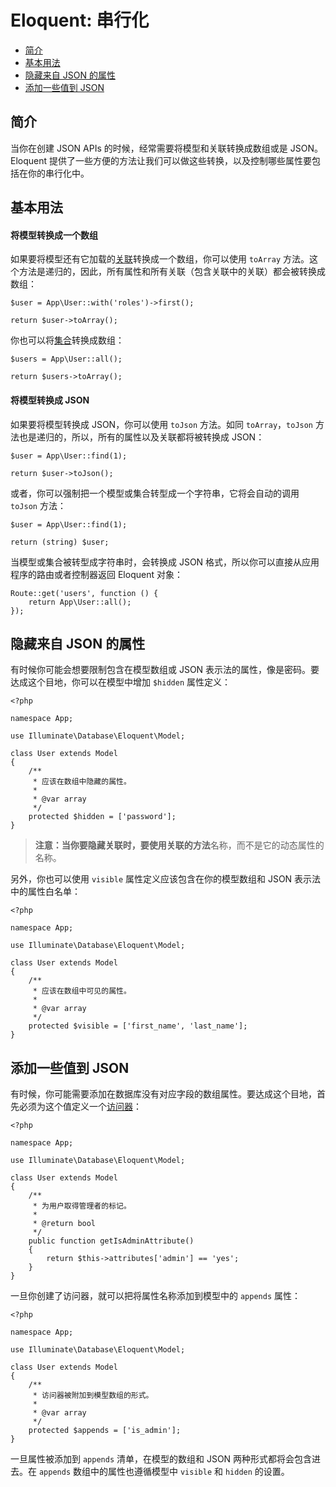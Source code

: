 # Eloquent: 串行化

- [简介](#introduction)
- [基本用法](#basic-usage)
- [隐藏来自 JSON 的属性](#hiding-attributes-from-json)
- [添加一些值到 JSON](#appending-values-to-json)

<a name="introduction"></a>
## 简介

当你在创建 JSON APIs 的时候，经常需要将模型和关联转换成数组或是 JSON。Eloquent 提供了一些方便的方法让我们可以做这些转换，以及控制哪些属性要包括在你的串行化中。

<a name="basic-usage"></a>
## 基本用法

#### 将模型转换成一个数组

如果要将模型还有它加载的[关联](/docs/{{version}}/eloquent-relationships)转换成一个数组，你可以使用 `toArray` 方法。这个方法是递归的，因此，所有属性和所有关联（包含关联中的关联）都会被转换成数组：

    $user = App\User::with('roles')->first();

    return $user->toArray();

你也可以将[集合](/docs/{{version}}/eloquent-collections)转换成数组：

    $users = App\User::all();

    return $users->toArray();

#### 将模型转换成 JSON

如果要将模型转换成 JSON，你可以使用 `toJson` 方法。如同 `toArray`，`toJson` 方法也是递归的，所以，所有的属性以及关联都将被转换成 JSON：

    $user = App\User::find(1);

    return $user->toJson();

或者，你可以强制把一个模型或集合转型成一个字符串，它将会自动的调用 `toJson` 方法：

    $user = App\User::find(1);

    return (string) $user;

当模型或集合被转型成字符串时，会转换成 JSON 格式，所以你可以直接从应用程序的路由或者控制器返回 Eloquent 对象：

    Route::get('users', function () {
        return App\User::all();
    });

<a name="hiding-attributes-from-json"></a>
## 隐藏来自 JSON 的属性

有时候你可能会想要限制包含在模型数组或 JSON 表示法的属性，像是密码。要达成这个目地，你可以在模型中增加 `$hidden` 属性定义：

    <?php

    namespace App;

    use Illuminate\Database\Eloquent\Model;

    class User extends Model
    {
        /**
         * 应该在数组中隐藏的属性。
         *
         * @var array
         */
        protected $hidden = ['password'];
    }

> **注意：**当你要隐藏关联时，要使用关联的**方法**名称，而不是它的动态属性的名称。

另外，你也可以使用 `visible` 属性定义应该包含在你的模型数组和 JSON 表示法中的属性白名单：

    <?php

    namespace App;

    use Illuminate\Database\Eloquent\Model;

    class User extends Model
    {
        /**
         * 应该在数组中可见的属性。
         *
         * @var array
         */
        protected $visible = ['first_name', 'last_name'];
    }

<a name="appending-values-to-json"></a>
## 添加一些值到 JSON

有时候，你可能需要添加在数据库没有对应字段的数组属性。要达成这个目地，首先必须为这个值定义一个[访问器](/docs/{{version}}/eloquent-mutators)：

    <?php

    namespace App;

    use Illuminate\Database\Eloquent\Model;

    class User extends Model
    {
        /**
         * 为用户取得管理者的标记。
         *
         * @return bool
         */
        public function getIsAdminAttribute()
        {
            return $this->attributes['admin'] == 'yes';
        }
    }

一旦你创建了访问器，就可以把将属性名称添加到模型中的 `appends` 属性：

    <?php

    namespace App;

    use Illuminate\Database\Eloquent\Model;

    class User extends Model
    {
        /**
         * 访问器被附加到模型数组的形式。
         *
         * @var array
         */
        protected $appends = ['is_admin'];
    }

一旦属性被添加到 `appends` 清单，在模型的数组和 JSON 两种形式都将会包含进去。在 `appends` 数组中的属性也遵循模型中 `visible` 和 `hidden` 的设置。

